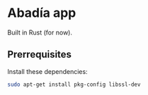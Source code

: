 # Abadía app

Built in Rust (for now).

## Prerrequisites

Install these dependencies:

```sh
sudo apt-get install pkg-config libssl-dev
```
